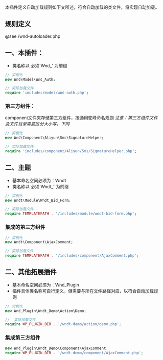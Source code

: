 
本插件定义自动加载规则如下文所述，符合自动加载的类文件，将实现自动加载。
## 规则定义
@see /wnd-autoloader.php

## 一、本插件：
- 类名称以 必须'Wnd_' 为前缀

```php
// 实例化
new Wnd\Model\Wnd_Auth;

// 实际加载文件
require 'includes/model/wnd-auth.php';
```

### 第三方组件：
component文件夹存储第三方组件，按通用驼峰命名规则
*注意：第三方组件文件及文件目录需要区分大小写，下同*
```php
// 实例化
new Wnd\Component\Aliyun\Sms\SignatureHelper;

// 实际加载文件
require 'includes/component/Aliyun/Sms/SignatureHelper.php';
```

## 二、主题
- 基本命名空间必须为：Wndt
- 类名称以 必须'Wndt_' 为前缀
```php
// 实例化
new Wndt\Module\Wndt_Bid_Form;

// 实际加载文件
require TEMPLATEPATH . '/includes/module/wndt-bid-form.php';
```

### 集成的第三方组件
```php
// 实例化
new Wndt\Component\AjaxComment;

// 实际加载文件
require TEMPLATEPATH . '/includes/component/AjaxComment.php';
```

## 二、其他拓展插件
 - 基本命名空间必须为：Wnd_Plugin
 - 插件具体类名称可自行定义，但需要与所在文件路径对应，以符合自动加载规则
 ```php
// 实例化
 new Wnd_Plugin\Wndt_Demo\Action\Demo;

//  实际加载文件
 require WP_PLUGIN_DIR . '/wndt-demo/action/demo.php';
 ```

### 集成第三方组件
```php
new Wnd_Plugin\Wndt_Demo\Component\AjaxComment;
require WP_PLUGIN_DIR . '/wndt-demo/component/AjaxComment.php';
```

